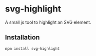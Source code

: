 # svg-highlight
A small js tool to highlight an SVG element.

## Installation

```shell
npm install svg-highlight
```
